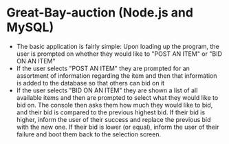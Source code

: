 # Great-Bay-auction (Node.js and MySQL)
* The basic application is fairly simple: Upon loading up the program, the user is prompted on whether they would like to "POST AN ITEM" or "BID ON AN ITEM"
* If the user selects "POST AN ITEM" they are prompted for an assortment of information regarding the item and then that information is added to the database so that others can bid on it
* If the user selects "BID ON AN ITEM" they are shown a list of all available items and then are prompted to select what they would like to bid on. The console then asks them how much they would like to bid, and their bid is compared to the previous highest bid. If their bid is higher, inform the user of their success and replace the previous bid with the new one. If their bid is lower (or equal), inform the user of their failure and boot them back to the selection screen.
